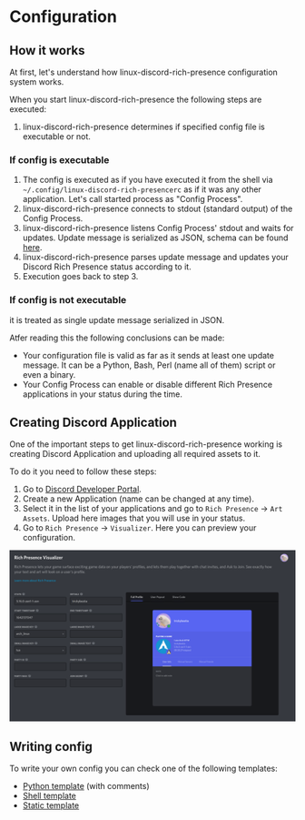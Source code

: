 # Configuration

## How it works

At first, let's understand how linux-discord-rich-presence configuration system works.

When you start linux-discord-rich-presence the following steps are executed:

1. linux-discord-rich-presence determines if specified config file is executable or not.

### If config is executable

1. The config is executed as if you have executed it from the shell via `~/.config/linux-discord-rich-presencerc` as if it was any other application. Let's call started process as "Config Process".
2. linux-discord-rich-presence connects to stdout (standard output) of the Config Process.
3. linux-discord-rich-presence listens Config Process' stdout and waits for updates. Update message is serialized as JSON, schema can be found [here](./update.schema.json).
4. linux-discord-rich-presence parses update message and updates your Discord Rich Presence status according to it.
5. Execution goes back to step 3.

### If config is not executable

it is treated as single update message serialized in JSON.

Atfer reading this the following conclusions can be made:

* Your configuration file is valid as far as it sends at least one update message. It can be a Python, Bash, Perl (name all of them) script or even a binary.
* Your Config Process can enable or disable different Rich Presence applications in your status during the time.

## Creating Discord Application

One of the important steps to get linux-discord-rich-presence working is creating Discord Application and uploading all required assets to it.

To do it you need to follow these steps:

1. Go to [Discord Developer Portal](https://discord.com/developers/applications).
2. Create a new Application (name can be changed at any time).
3. Select it in the list of your applications and go to `Rich Presence` -> `Art Assets`. Upload here images that you will use in your status.
4. Go to `Rich Presence` -> `Visualizer`. Here you can preview your configuration.

![Rich Presence Visualizer](./images/rich_presence_visualizer.png)

## Writing config

To write your own config you can check one of the following templates:

* [Python template](./configs/all-in-one.py) (with comments)
* [Shell template](./configs/all-in-one.sh)
* [Static template](./configs/static.json)
